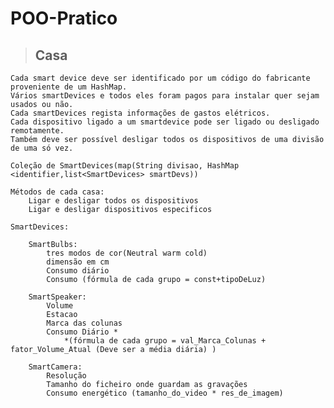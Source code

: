 <h1>POO-Pratico</h1>

><h2>Casa</h2>
    Cada smart device deve ser identificado por um código do fabricante proveniente de um HashMap.
    Vários smartDevices e todos eles foram pagos para instalar quer sejam usados ou não.
    Cada smartDevices regista informações de gastos elétricos.
    Cada dispositivo ligado a um smartdevice pode ser ligado ou desligado remotamente.
    Também deve ser possível desligar todos os dispositivos de uma divisão de uma só vez.

    Coleção de SmartDevices(map(String divisao, HashMap <identifier,list<SmartDevices> smartDevs))

    Métodos de cada casa:
        Ligar e desligar todos os dispositivos
        Ligar e desligar dispositivos especificos

    SmartDevices:

        SmartBulbs:
            tres modos de cor(Neutral warm cold)
            dimensão em cm
            Consumo diário
            Consumo (fórmula de cada grupo = const+tipoDeLuz)

        SmartSpeaker:
            Volume 
            Estacao 
            Marca das colunas
            Consumo Diário *
                *(fórmula de cada grupo = val_Marca_Colunas + fator_Volume_Atual (Deve ser a média diária) )

        SmartCamera:
            Resolução
            Tamanho do ficheiro onde guardam as gravações
            Consumo energético (tamanho_do_video * res_de_imagem)

